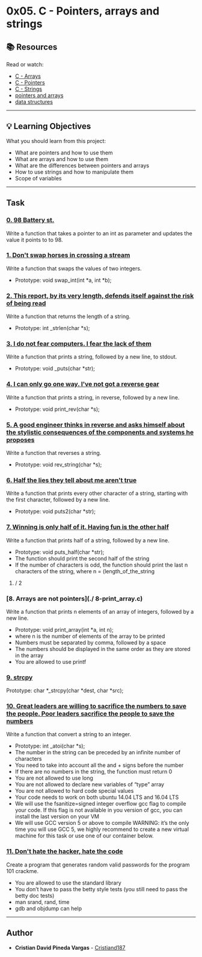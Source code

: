 # 0x05. C - Pointers, arrays and strings

## :books: Resources
Read or watch:
* [C - Arrays](https://intranet.hbtn.io/rltoken/JDzn5TfvFN41WKKvjOfvTg)
* [C - Pointers](https://intranet.hbtn.io/rltoken/9CA1cUi3AxHOszdncsKC7g)
* [C - Strings](https://intranet.hbtn.io/rltoken/VBdJIrssmpg5YLOfoGTVnA)
* [pointers and arrays](https://intranet.hbtn.io/rltoken/kVltceqRAnz_WjS9zwYxqw)
* [data structures](https://intranet.hbtn.io/rltoken/eDTdSHO-M_jBV5EoCgsANw)

---
## :bulb: Learning Objectives
What you should learn from this project:

* What are pointers and how to use them
* What are arrays and how to use them
* What are the differences between pointers and arrays
* How to use strings and how to manipulate them
* Scope of variables

---
## Task

### [0. 98 Battery st.](./0-reset_to_98.c)
Write a function that takes a pointer to an int as parameter and updates the value it points to to 98.


### [1. Don't swap horses in crossing a stream](./1-swap.c)
Write a function that swaps the values of two integers.
 * Prototype: void swap_int(int *a, int *b);


### [2. This report, by its very length, defends itself against the risk of being read](./2-strlen.c)
Write a function that returns the length of a string.
 * Prototype: int _strlen(char *s);


### [3. I do not fear computers. I fear the lack of them](./3-puts.c)
Write a function that prints a string, followed by a new line, to stdout.
 * Prototype: void _puts(char *str);


### [4. I can only go one way. I've not got a reverse gear](./4-print_rev.c)
Write a function that prints a string, in reverse, followed by a new line.
 * Prototype: void print_rev(char *s);


### [5. A good engineer thinks in reverse and asks himself about the stylistic consequences of the components and systems he proposes](./5-rev_string.c)
Write a function that reverses a string.  
 * Prototype: void rev_string(char *s);


### [6. Half the lies they tell about me aren't true](./6-puts2.c)
Write a function that prints every other character of a string, starting with the first character, followed by a new line.
 * Prototype: void puts2(char *str);


### [7. Winning is only half of it. Having fun is the other half](./7-puts_half.c)
Write a function that prints half of a string, followed by a new line.
 * Prototype: void puts_half(char *str);
 * The function should print the second half of the string
 * If the number of characters is odd, the function should print the last n characters of the string, where n = (length_of_the_string 
 1) / 2


### [8. Arrays are not pointers](./ 8-print_array.c)
Write a function that prints n elements of an array of integers, followed by a new line.
 * Prototype: void print_array(int *a, int n);
 * where n is the number of elements of the array to be printed
 * Numbers must be separated by comma, followed by a space
 * The numbers should be displayed in the same order as they are stored in the array
 * You are allowed to use printf


### [9. strcpy](./9-strcpy.c)

Prototype: char *_strcpy(char *dest, char *src); 



### [10. Great leaders are willing to sacrifice the numbers to save the people. Poor leaders sacrifice the people to save the numbers](./100-atoi.c)
Write a function that convert a string to an integer.
 * Prototype: int _atoi(char *s);
 * The number in the string can be preceded by an infinite number of characters
 * You need to take into account all the 
 and + signs before the number
 * If there are no numbers in the string, the function must return 0
 * You are not allowed to use long
 * You are not allowed to declare new variables of “type” array
 * You are not allowed to hard
code special values
 * Your code needs to work on both ubuntu 14.04 LTS and 16.04 LTS
 * We will use the 
fsanitize=signed
integer
overflow gcc flag to compile your code. If this flag is not available in you version of gcc, you can install the last version on your VM
 * We will use GCC version 5 or above to compile 
 WARNING: it’s the only time you will use GCC 5, we highly recommend  to create a new virtual machine for this task or use one of our container below.


### [11. Don't hate the hacker, hate the code](./101-keygen.c)
Create a program that generates random valid passwords for the program 101
crackme.
 * You are allowed to use the standard library
 * You don’t have to pass the betty
style tests (you still need to pass the betty
doc tests)
 * man srand, rand, time
 * gdb and objdump can help

---

## Author
* **Cristian David Pineda Vargas** - [Cristiand187](https://github.com/Cristiand187)